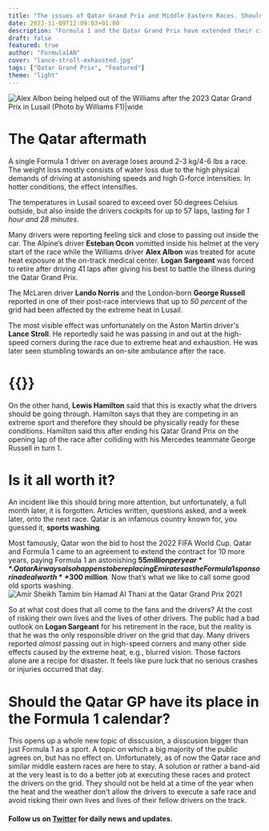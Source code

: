 ```yaml
---
title: "The issues of Qatar Grand Prix and Middle Eastern Races. Should they have its place in the F1 calendar?"
date: 2023-11-09T12:09:03+01:00
description: "Formula 1 and the Qatar Grand Prix have extended their circuit contract for 10 more years. Slow speed corners, night time races and big spectacles, but at what cost does it all come when it comes to the 20 best drivers in the world?"
draft: false
featured: true
author: "Formula1AN"
cover: "lance-stroll-exhausted.jpg"
tags: ["Qatar Grand Prix", "Featured"]
theme: "light"
---
```


![Alex Albon being helped out of the Williams after the 2023 Qatar Grand Prix in Lusail (Photo by Williams F1)|wide](https://cdn.williamsf1.tech/images/fnx611yr/production/0544f95ed02bbdf5476bffe2521ebeec0f29ba78-5738x3826.jpg?w=1200&auto=format)

# The Qatar aftermath

A single Formula 1 driver on average loses around 2-3 kg/4-6 lbs a race. The weight loss mostly consists of water loss due to the high physical demands of driving at astonishing speeds and high G-force intensities. In hotter conditions, the effect intensifies.

The temperatures in Lusail soared to exceed over 50 degrees Celsius outside, but also inside the drivers cockpits for up to 57 laps, lasting for *1 hour and 28 minutes*.

Many drivers were reporting feeling sick and close to passing out inside the car. The Alpine’s driver **Esteban Ocon** vomitted inside his helmet at the very start of the race while the Williams driver **Alex Albon** was treated for acute heat exposure at the on-track medical center. **Logan Sargeant** was forced to retire after driving 41 laps after giving his best to battle the illness during the Qatar Grand Prix.

The McLaren driver **Lando Norris** and the London-born **George Russell** reported in one of their post-race interviews that up to *50 percent* of the grid had been affected by the extreme heat in Lusail.

The most visible effect was unfortunately on the Aston Martin driver's **Lance Stroll**. He reportedly said he was passing in and out at the high-speed corners during the race due to extreme heat and exhaustion. He was later seen stumbling towards an on-site ambulance after the race.

# {{<tweet user="startonpole" id="1711093910057926718">}} 

On the other hand, **Lewis Hamilton** said that this is exactly what the drivers should be going through. Hamilton says that they are competing in an extreme sport and therefore they should be physically ready for these conditions. Hamilton said this after ending his Qatar Grand Prix on the opening lap of the race after colliding with his Mercedes teammate George Russell in turn 1.

# Is it all worth it?

An incident like this should bring more attention, but unfortunately, a full month later, it is forgotten. Articles written, questions asked, and a week later, onto the next race. Qatar is an infamous country known for, you guessed it, **sports washing**.

Most famously, Qatar won the bid to host the 2022 FIFA World Cup. Qatar and Formula 1 came to an agreement to extend the contract for 10 more years, paying Formula 1 an astonishing **$55 million per year**. Qatar Airways also happens to be replacing Emirates as the Formula 1 sponsor in a deal worth **$300 million**. Now that’s what we like to call some good old sports washing.
![Amir Sheikh Tamim bin Hamad Al Thani at the Qatar Grand Prix 2021](https://www.diwan.gov.qa/-/media/Diwan-Amiri/Images/News-Images/HH/Activities-and-occasions/2021/November/21/F1/6.ashx?iar=1)

So at what cost does that all come to the fans and the drivers? At the cost of risking their own lives and the lives of other drivers. The public had a bad outlook on **Logan Sargeant** for his retirement in the race, but the reality is that he was the only responsible driver on the grid that day. Many drivers reported *almost* passing out in high-speed corners and many other side effects caused by the extreme heat, e.g., blurred vision. Those factors alone are a recipe for disaster. It feels like pure luck that no serious crashes or injuries occurred that day.

# Should the Qatar GP have its place in the Formula 1 calendar?

This opens up a whole new topic of disscusion, a disscusion bigger than just Formula 1 as a sport. A topic on which a big majority of the public agrees on, but has no effect on. Unfortunately, as of now the Qatar race and similar middle eastern races are here to stay. A solution or rather a band-aid at the very least is to do a better job at executing these races and protect the drivers on the grid. They should not be held at a time of the year when the heat and the weather don't allow the drivers to execute a safe race and avoid risking their own lives and lives of their fellow drivers on the track.

#### Follow us on [Twitter](https://twitter.com/formula1an) for daily news and updates.

<div class="poll_qatar" markdown ="1">
    <div class="question"></div>
    <div class="answers"></div>
</div>